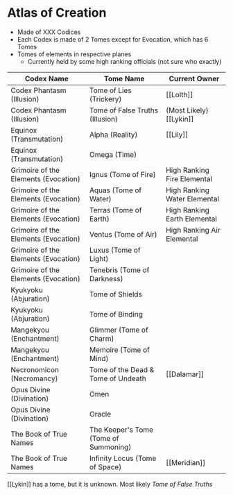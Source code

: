 # Atlas of Creation
- Made of XXX Codices
- Each Codex is made of 2 Tomes except for Evocation, which has 6 Tomes
- Tomes of elements in respective planes
	- Currently held by some high ranking officials (not sure who exactly)

| Codex Name                           | Tome Name                             | Current Owner                |
| ------------------------------------ | ------------------------------------- | ---------------------------- |
| Codex Phantasm (Illusion)            | Tome of Lies (Trickery)               | [[Lolth]]                    |
| Codex Phantasm (Illusion)            | Tome of False Truths (Illusion)       | (Most Likely) [[Lykin]]      |
| Equinox (Transmutation)              | Alpha (Reality)                       | [[Lily]]                     |
| Equinox (Transmutation)              | Omega (Time)                          |                              |
| Grimoire of the Elements (Evocation) | Ignus (Tome of Fire)                  | High Ranking Fire Elemental  |
| Grimoire of the Elements (Evocation) | Aquas (Tome of Water)                 | High Ranking Water Elemental |
| Grimoire of the Elements (Evocation) | Terras (Tome of Earth)                | High Ranking Earth Elemental |
| Grimoire of the Elements (Evocation) | Ventus (Tome of Air)                  | High Ranking Air Elemental   | 
| Grimoire of the Elements (Evocation) | Luxus (Tome of Light)                 |                              |
| Grimoire of the Elements (Evocation) | Tenebris (Tome of Darkness)           |                              |
| Kyukyoku (Abjuration)                | Tome of Shields                       |                              |
| Kyukyoku (Abjuration)                | Tome of Binding                       |                              |
| Mangekyou (Enchantment)              | Glimmer (Tome of Charm)               |                              |
| Mangekyou (Enchantment)              | Memoire (Tome of Mind)                |                              |
| Necronomicon (Necromancy)            | Tome of the Dead & Tome of Undeath    | [[Dalamar]]                  |
| Opus Divine (Divination)             | Omen                                  |                              |
| Opus Divine (Divination)             | Oracle                                |                              |
| The Book of True Names               | The Keeper's Tome (Tome of Summoning) |                              |
| The Book of True Names               | Infinity Locus (Tome of Space)        | [[Meridian]]                 |

 [[Lykin]] has a tome, but it is unknown. Most likely _Tome of False Truths_